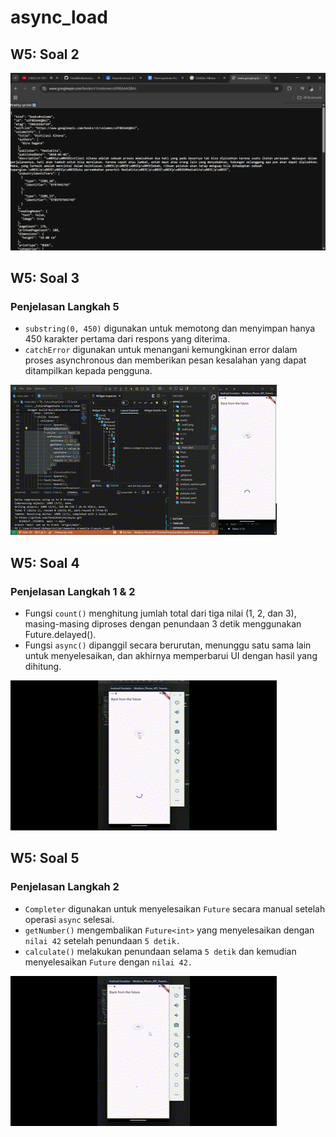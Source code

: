 # async_load

## W5: Soal 2

![Capture Hasil Praktikum 1 Soal 2](./assets/soal2.png)

## W5: Soal 3

### Penjelasan Langkah 5

- `substring(0, 450)` digunakan untuk memotong dan menyimpan hanya 450 karakter pertama dari respons yang diterima.
- `catchError` digunakan untuk menangani kemungkinan error dalam proses asynchronous dan memberikan pesan kesalahan yang dapat ditampilkan kepada pengguna.

![Capture Hasil Praktikum 1 Soal 2](./assets/soal3.gif)

## W5: Soal 4

### Penjelasan Langkah 1 & 2

- Fungsi `count()` menghitung jumlah total dari tiga nilai (1, 2, dan 3), masing-masing diproses dengan penundaan 3 detik menggunakan Future.delayed().
- Fungsi `async()` dipanggil secara berurutan, menunggu satu sama lain untuk menyelesaikan, dan akhirnya memperbarui UI dengan hasil yang dihitung.

![Capture Hasil Praktikum 1 Soal 2](./assets/soal4.gif)

## W5: Soal 5

### Penjelasan Langkah 2

- `Completer` digunakan untuk menyelesaikan `Future` secara manual setelah operasi `async` selesai.
- `getNumber()` mengembalikan `Future<int>` yang menyelesaikan dengan `nilai 42` setelah penundaan `5 detik.`
- `calculate()` melakukan penundaan selama `5 detik` dan kemudian menyelesaikan `Future` dengan `nilai 42.`

![Capture Hasil Praktikum 1 Soal 2](./assets/soal5.gif)

